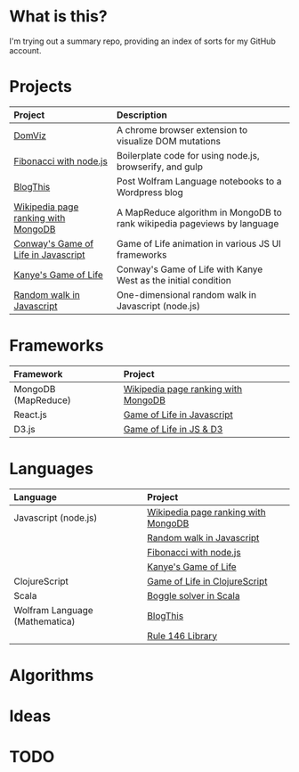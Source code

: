 # What is this?

I'm trying out a summary repo, providing an index of sorts for my GitHub
account.

# Projects

| Project | Description |
|:--------|:------------|
| [DomViz](https://github.com/paul-jean/dom-viz) | A chrome browser extension to visualize DOM mutations |
| [Fibonacci with node.js](https://github.com/paul-jean/fib-nodejs) | Boilerplate code for using node.js, browserify, and gulp |
| [BlogThis](https://github.com/paul-jean/blog-this) | Post Wolfram Language notebooks to a Wordpress blog |
| [Wikipedia page ranking with MongoDB](https://github.com/paul-jean/wiki-rank-mongodb) | A MapReduce algorithm in MongoDB to rank wikipedia pageviews by language |
| [Conway's Game of Life in Javascript](https://github.com/paul-jean/life) | Game of Life animation in various JS UI frameworks |
| [Kanye's Game of Life](https://github.com/paul-jean/kanye-gol) | Conway's Game of Life with Kanye West as the initial condition |
| [Random walk in Javascript](https://github.com/paul-jean/random-walk-js) | One-dimensional random walk in Javascript (node.js) |

# Frameworks

| Framework | Project |
|:----------|:--------|
| MongoDB (MapReduce) | [Wikipedia page ranking with MongoDB](https://github.com/paul-jean/wiki-rank-mongodb) |
| React.js | [Game of Life in Javascript](https://github.com/paul-jean/life) |
| D3.js | [Game of Life in JS & D3](https://github.com/paul-jean/life/tree/master/implementations/d3-svg) |

# Languages

| Language | Project |
|:---------|:--------|
| Javascript (node.js) | [Wikipedia page ranking with MongoDB](https://github.com/paul-jean/wiki-rank-mongodb) |
| | [Random walk in Javascript](https://github.com/paul-jean/random-walk-js) |
| | [Fibonacci with node.js](https://github.com/paul-jean/fib-nodejs)
| | [Kanye's Game of Life](https://github.com/paul-jean/kanye-gol) |
| ClojureScript | [Game of Life in ClojureScript](https://github.com/paul-jean/life/blob/master/implementations/cljs-div/src/cljs_div/core.cljs) |
| Scala | [Boggle solver in Scala](https://github.com/paul-jean/boggle) |
| Wolfram Language (Mathematica) | [BlogThis](https://github.com/paul-jean/blog-this) |
| | [Rule 146 Library](https://github.com/paul-jean/rule146) |

# Algorithms

# Ideas

# TODO
